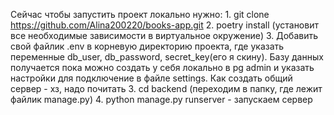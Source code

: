 Сейчас чтобы запустить проект локально нужно:
    1. git clone https://github.com/Alina200220/books-app.git
    2. poetry install (установит все необходимые зависимости в виртуальное окружение)
    3. Добавить свой файлик .env в корневую директорию проекта, где указать переменные db_user, db_password, secret_key(его я скину). Базу данных получается пока можно создать у себя локально в pg admin и указать настройки для подключение в файле settings. Как создать общий сервер - хз, надо почитать
    3. cd backend (переходим в папку, где лежит файлик manage.py)
    4. python manage.py runserver - запускаем сервер


